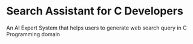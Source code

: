 # Search Assistant for C Developers
 An AI Expert System that helps users to generate web search query in C Programming domain
